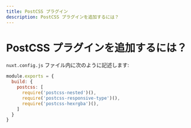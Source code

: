 ```yaml
---
title: PostCSS プラグイン
description: PostCSS プラグインを追加するには？
---
```


<!-- title: Postcss plugins -->
<!-- description: How to add postcss plugins? -->

<!-- # How to add postcss plugins? -->

# PostCSS プラグインを追加するには？

<!-- In your `nuxt.config.js` file: -->

`nuxt.config.js` ファイル内に次のように記述します:

```js
module.exports = {
  build: {
    postcss: [
      require('postcss-nested')(),
      require('postcss-responsive-type')(),
      require('postcss-hexrgba')(),
    ]
  }
}
```
